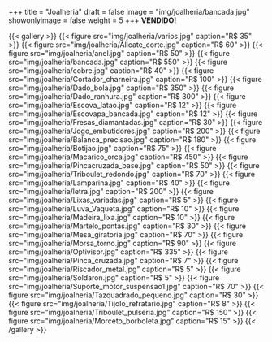 +++
title = "Joalheria"
draft = false
image = "img/joalheria/bancada.jpg"
showonlyimage = false
weight = 5
+++
**VENDIDO!**
<!--more-->

{{< gallery >}}
{{< figure src="img/joalheria/varios.jpg" caption="R$ 35" >}}
{{< figure src="img/joalheria/Alicate_corte.jpg" caption="R$ 60" >}}
{{< figure src="img/joalheria/anel.jpg" caption="R$ 50" >}}
{{< figure src="img/joalheria/bancada.jpg" caption="R$ 550" >}}
{{< figure src="img/joalheria/cobre.jpg" caption="R$ 40" >}}
{{< figure src="img/joalheria/Cortador_charneira.jpg" caption="R$ 100" >}}
{{< figure src="img/joalheria/Dado_bola.jpg" caption="R$ 350" >}}
{{< figure src="img/joalheria/Dado_ranhura.jpg" caption="R$ 300" >}}
{{< figure src="img/joalheria/Escova_latao.jpg" caption="R$ 12" >}}
{{< figure src="img/joalheria/Escovapa_bancada.jpg" caption="R$ 12" >}}
{{< figure src="img/joalheria/Fresas_diamantadas.jpg" caption="R$ 30" >}}
{{< figure src="img/joalheria/Jogo_embutidores.jpg" caption="R$ 200" >}}
{{< figure src="img/joalheria/Balanca_precisao.jpg" caption="R$ 180" >}}
{{< figure src="img/joalheria/Botijao.jpg" caption="R$ 75" >}}
{{< figure src="img/joalheria/Macarico_orca.jpg" caption="R$ 450" >}}
{{< figure src="img/joalheria/Pincacruzada_base.jpg" caption="R$ 50" >}}
{{< figure src="img/joalheria/Triboulet_redondo.jpg" caption="R$ 70" >}}
{{< figure src="img/joalheria/Lamparina.jpg" caption="R$ 40" >}}
{{< figure src="img/joalheria/letra.jpg" caption="R$ 200" >}}
{{< figure src="img/joalheria/Lixas_variadas.jpg" caption="R$ 5" >}}
{{< figure src="img/joalheria/Luva_Vaqueta.jpg" caption="R$ 10" >}}
{{< figure src="img/joalheria/Madeira_lixa.jpg" caption="R$ 10" >}}
{{< figure src="img/joalheria/Martelo_pontas.jpg" caption="R$ 30" >}}
{{< figure src="img/joalheria/Mesa_giratoria.jpg" caption="R$ 70" >}}
{{< figure src="img/joalheria/Morsa_torno.jpg" caption="R$ 90" >}}
{{< figure src="img/joalheria/Optivisor.jpg" caption="R$ 335" >}}
{{< figure src="img/joalheria/Pinca_cruzada.jpg" caption="R$ 7" >}}
{{< figure src="img/joalheria/Riscador_metal.jpg" caption="R$ 5" >}}
{{< figure src="img/joalheria/Soldaron.jpg" caption="R$ 5" >}}
{{< figure src="img/joalheria/Suporte_motor_suspensao1.jpg" caption="R$ 70" >}}
{{< figure src="img/joalheria/Tazquadrado_pequeno.jpg" caption="R$ 30" >}}
{{< figure src="img/joalheria/Tijolo_refratario.jpg" caption="R$ 8" >}}
{{< figure src="img/joalheria/Triboulet_pulseria.jpg" caption="R$ 150" >}}
{{< figure src="img/joalheria/Morceto_borboleta.jpg" caption="R$ 15" >}}
{{< /gallery >}}
